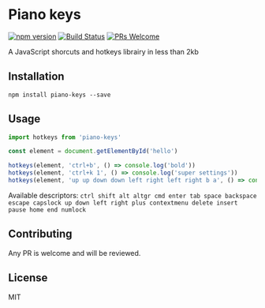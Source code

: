 # Piano keys

[![npm version](https://badge.fury.io/js/piano-keys.svg)](https://badge.fury.io/js/piano-keys)
[![Build Status](https://travis-ci.org/dherault/piano-keys.svg?branch=master)](https://travis-ci.org/dherault/piano-keys)
[![PRs Welcome](https://img.shields.io/badge/PRs-welcome-brightgreen.svg)](#contributing)

A JavaScript shorcuts and hotkeys librairy in less than 2kb

## Installation

```
npm install piano-keys --save
```

## Usage

```js
import hotkeys from 'piano-keys'

const element = document.getElementById('hello')

hotkeys(element, 'ctrl+b', () => console.log('bold'))
hotkeys(element, 'ctrl+k 1', () => console.log('super settings'))
hotkeys(element, 'up up down down left right left right b a', () => console.log('konami code'))
```

Available descriptors: 
`ctrl shift alt altgr cmd enter tab space backspace escape capslock up down left right plus contextmenu delete insert pause home end numlock`

## Contributing

Any PR is welcome and will be reviewed. 

## License

MIT
